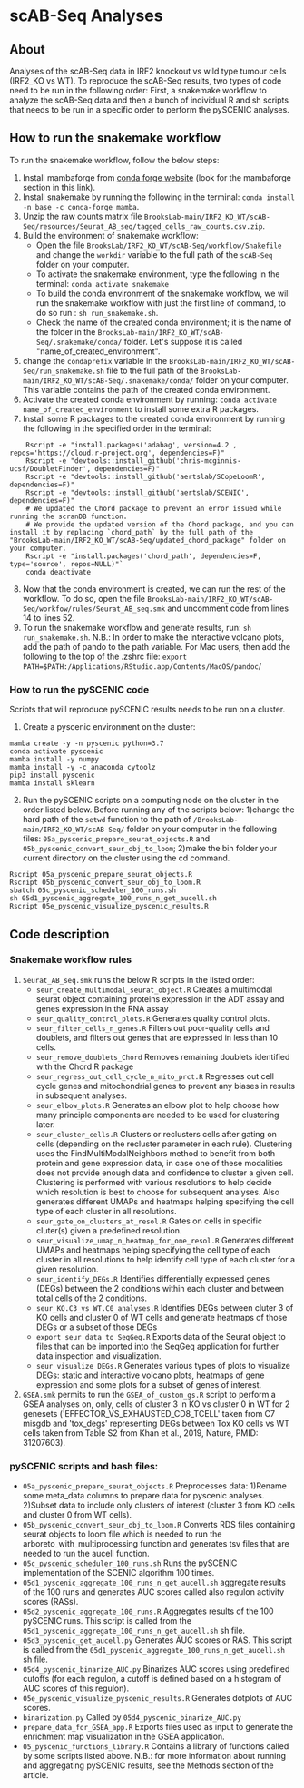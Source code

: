 # scAB-Seq Analyses


## About
Analyses of the scAB-Seq data in IRF2 knockout vs wild type tumour cells (IRF2_KO vs WT). To reproduce the scAB-Seq results, two types of code need to be run in the following order: First, a snakemake workflow to analyze the scAB-Seq data and then a bunch of individual R and sh scripts that needs to be run in a specific order to perform the pySCENIC analyses.

## How to run the snakemake workflow
To run the snakemake workflow, follow the below steps:
1. Install mambaforge from [conda forge website](https://github.com/conda-forge/miniforge) (look for the mambaforge section in this link).
2. Install snakemake by running the following in the terminal: `conda install -n base -c conda-forge mamba`.
3. Unzip the raw counts matrix file `BrooksLab-main/IRF2_KO_WT/scAB-Seq/resources/Seurat_AB_seq/tagged_cells_raw_counts.csv.zip`.
4. Build the environment of snakemake workflow:
    * Open the file `BrooksLab/IRF2_KO_WT/scAB-Seq/workflow/Snakefile` and change the `workdir` variable to the full path of the `scAB-Seq` folder on your computer.
    * To activate the snakemake environment, type the following in the terminal: `conda activate snakemake`
    * To build the conda environment of the snakemake workflow, we will run the snakemake workflow with just the first line of command, to do so run : `sh run_snakemake.sh`.
    * Check the name of the created conda environment; it is the name of the folder in the `BrooksLab-main/IRF2_KO_WT/scAB-Seq/.snakemake/conda/` folder. Let's suppose it is called "name_of_created_environment".
5. change the `condaprefix` variable in the `BrooksLab-main/IRF2_KO_WT/scAB-Seq/run_snakemake.sh` file to the full path of the `BrooksLab-main/IRF2_KO_WT/scAB-Seq/.snakemake/conda/` folder on your computer. This variable contains the path of the created conda environment.
6. Activate the created conda environment by running: `conda activate name_of_created_environment` to install some extra R packages.
7. Install some R packages to the created conda environment by running the following in the specified order in the terminal:
```
    Rscript -e "install.packages('adabag', version=4.2 , repos='https://cloud.r-project.org', dependencies=F)"
    Rscript -e "devtools::install_github('chris-mcginnis-ucsf/DoubletFinder', dependencies=F)"
    Rscript -e "devtools::install_github('aertslab/SCopeLoomR', dependencies=F)"
    Rscript -e "devtools::install_github('aertslab/SCENIC', dependencies=F)"
    # We updated the Chord package to prevent an error issued while running the scranDB function.
    # We provide the updated version of the Chord package, and you can install it by replacing `chord_path` by the full path of the "BrooksLab-main/IRF2_KO_WT/scAB-Seq/updated_chord_package" folder on your computer.
    Rscript -e "install.packages('chord_path', dependencies=F, type='source', repos=NULL)"`
    conda deactivate
```
8. Now that the conda environment is created, we can run the rest of the workflow. To do so, open the file `BrooksLab-main/IRF2_KO_WT/scAB-Seq/workfow/rules/Seurat_AB_seq.smk` and uncomment code from lines 14 to lines 52.
9. To run the snakemake workflow and generate results, run: `sh run_snakemake.sh`.
N.B.: In order to make the interactive volcano plots, add the path of pando to the path variable. For Mac users, then add the following to the top of the .zshrc file: `export PATH=$PATH:/Applications/RStudio.app/Contents/MacOS/pandoc`/

### How to run the pySCENIC code
Scripts that will reproduce pySCENIC results needs to be run on a cluster.

1. Create a pyscenic environment on the cluster:
```
mamba create -y -n pyscenic python=3.7
conda activate pyscenic
mamba install -y numpy
mamba install -y -c anaconda cytoolz
pip3 install pyscenic
mamba install sklearn
```
2. Run the pySCENIC scripts on a computing node on the cluster in the order listed below. Before running any of the scripts below: 1)change the hard path of the `setwd` function to the path of `/BrooksLab-main/IRF2_KO_WT/scAB-Seq/` folder on your computer in the following files: `05a_pyscenic_prepare_seurat_objects.R` and `05b_pyscenic_convert_seur_obj_to_loom`; 2)make the bin folder your current directory on the cluster using the cd command.
```
Rscript 05a_pyscenic_prepare_seurat_objects.R
Rscript 05b_pyscenic_convert_seur_obj_to_loom.R
sbatch 05c_pyscenic_scheduler_100_runs.sh
sh 05d1_pyscenic_aggregate_100_runs_n_get_aucell.sh
Rscript 05e_pyscenic_visualize_pyscenic_results.R
```

## Code description
### Snakemake workflow rules
1. `Seurat_AB_seq.smk` runs the below R scripts in the listed order:
    * `seur_create_multimodal_seurat_object.R` Creates a multimodal seurat object containing proteins expression in the ADT assay and genes expression in the RNA assay
    * `seur_quality_control_plots.R` Generates quality control plots.
    * `seur_filter_cells_n_genes.R` Filters out poor-quality cells and doublets, and filters out genes that are expressed in less than 10 cells.  
    * `seur_remove_doublets_Chord` Removes remaining doublets identified with the Chord R package
    * `seur_regress_out_cell_cycle_n_mito_prct.R` Regresses out cell cycle genes and mitochondrial genes to prevent any biases in results in subsequent analyses.
    * `seur_elbow_plots.R` Generates an elbow plot to help choose how many principle components are needed to be used for clustering later.
    * `seur_cluster_cells.R` Clusters or reclusters cells after gating on cells (depending on the recluster parameter in each rule). Clustering uses the FindMultiModalNeighbors method to benefit from both protein and gene expression data, in case one of these modalities does not provide enough data and confidence to cluster a given cell. Clustering is performed with various resolutions to help decide which resolution is best to choose for subsequent analyses. Also generates different UMAPs and heatmaps helping specifying the cell type of each cluster in all resolutions.
    * `seur_gate_on_clusters_at_resol.R` Gates on cells in specific cluter(s) given a predefined resolution.
    * `seur_visualize_umap_n_heatmap_for_one_resol.R` Generates different UMAPs and heatmaps helping specifying the cell type of each cluster in all resolutions to help identify cell type of each cluster for a given resolution.
    * `seur_identify_DEGs.R` Identifies differentially expressed genes (DEGs) between the 2 conditions within each cluster and between total cells of the 2 conditions.
    * `seur_KO.C3_vs_WT.C0_analyses.R` Identifies DEGs between cluter 3 of KO cells and cluster 0 of WT cells and generate heatmaps of those DEGs or a subset of those DEGs
    * `export_seur_data_to_SeqGeq.R` Exports data of the Seurat object to files that can be imported into the SeqGeq application for further data inspection and visualization.
    * `seur_visualize_DEGs.R` Generates various types of plots to visualize DEGs: static and interactive volcano plots, heatmaps of gene expression and some plots for a subset of genes of interest.
2. `GSEA.smk` permits to run the `GSEA_of_custom_gs.R` script to perform a GSEA analyses on, only, cells of cluster 3 in KO vs cluster 0 in WT for 2 genesets ('EFFECTOR_VS_EXHAUSTED_CD8_TCELL' taken from C7 misgdb and 'tox_degs' representing DEGs between Tox KO cells vs WT cells taken from Table S2 from Khan et al., 2019, Nature, PMID: 31207603).

### pySCENIC scripts and bash files:
* `05a_pyscenic_prepare_seurat_objects.R` Preprocesses data: 1)Rename some meta_data columns to prepare data for pyscenic analyses. 2)Subset data to include only clusters of interest (cluster 3 from KO cells and cluster 0 from WT cells).
* `05b_pyscenic_convert_seur_obj_to_loom.R` Converts RDS files containing seurat objects to loom file which is needed to run the arboreto_with_multiprocessing function and generates tsv files that are needed to run the aucell function.
* `05c_pyscenic_scheduler_100_runs.sh` Runs the pySCENIC implementation of the SCENIC algorithm 100 times.
* `05d1_pyscenic_aggregate_100_runs_n_get_aucell.sh` aggregate results of the 100 runs and generates AUC scores called also regulon activity scores (RASs).
* `05d2_pyscenic_aggregate_100_runs.R` Aggregates results of the 100 pySCENIC runs. This script is called from the `05d1_pyscenic_aggregate_100_runs_n_get_aucell.sh` sh file.
* `05d3_pyscenic_get_aucell.py` Generates AUC scores or RAS. This script is called from the `05d1_pyscenic_aggregate_100_runs_n_get_aucell.sh` sh file.
* `05d4_pyscenic_binarize_AUC.py` Binarizes AUC scores using predefined cutoffs (for each regulon, a cutoff is defined based on a histogram of AUC scores of this regulon).
* `05e_pyscenic_visualize_pyscenic_results.R` Generates dotplots of AUC scores.
* `binarization.py` Called by `05d4_pyscenic_binarize_AUC.py`
* `prepare_data_for_GSEA_app.R` Exports files used as input to generate the enrichment map visualization in the GSEA application.
* `05_pyscenic_functions_library.R` Contains a library of functions called by some scripts listed above.
N.B.: for more information about running and aggregating pySCENIC results, see the Methods section of the article.
